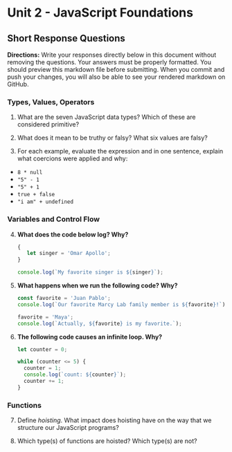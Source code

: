 # Unit 2 - JavaScript Foundations

## Short Response Questions

**Directions:**
Write your responses directly below in this document without removing the questions. Your answers must be properly formatted. You should preview this markdown file before submitting. When you commit and push your changes, you will also be able to see your rendered markdown on GitHub.


### Types, Values, Operators
1. What are the seven JavaScript data types? Which of these are considered primitive?

2. What does it mean to be truthy or falsy? What six values are falsy?

3. For each example, evaluate the expression and in one sentence, explain what coercions were applied and why:

* `8 * null`
* `"5" - 1`
* `"5" + 1`
* `true + false`
* `"i am" + undefined`


### Variables and Control Flow

4. **What does the code below log? Why?**
   ```javascript
   {
      let singer = 'Omar Apollo';
   }

   console.log(`My favorite singer is ${singer}`);

   ```
5. **What happens when we run the following code? Why?**
   ```javascript
   const favorite = 'Juan Pablo';
   console.log(`Our favorite Marcy Lab family member is ${favorite}!`);

   favorite = 'Maya';
   console.log(`Actually, ${favorite} is my favorite.`);
   ```
   
6. **The following code causes an infinite loop. Why?**
   ```javascript
   let counter = 0;

   while (counter <= 5) {
     counter = 1;
     console.log(`count: ${counter}`);
     counter += 1;
   }
   ```

### Functions

7. Define _hoisting_. What impact does hoisting have on the way that we structure our JavaScript programs?

8. Which type(s) of functions are hoisted? Which type(s) are not?
